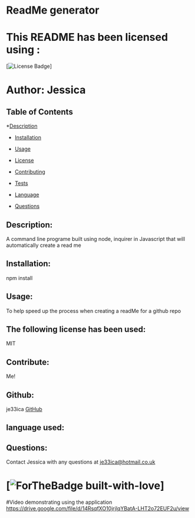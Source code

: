 # ReadMe generator
   # This README has been licensed using :
   [![License Badge](https://img.shields.io/static/v1?label=License&message=MIT&color=blue)]
    
# Author: Jessica
        
 ## Table of Contents
*[Description](#description)

 * [Installation](#instalation)

 * [Usage](#usage)

 * [License](#license)  

 * [Contributing](#contributing)

 * [Tests](#tests)

 * [Language](#language)

 * [Questions](#questions)


 ## Description:
 A command line programe built using node, inquirer in Javascript that will automatically create a read me

 ## Installation:
 npm install

 ## Usage:
 To help speed up the process when creating a readMe for a github repo

 ## The following license has been used:
 MIT

 ## Contribute:
 Me!


 ## Github:
 je33ica 
 [GitHub](https://github.com/je33ica)

 ## language used:


 ## Questions:
 Contact Jessica with any questions at je33ica@hotmail.co.uk

 # [![ForTheBadge built-with-love](http://ForTheBadge.com/images/badges/built-with-love.svg)]
 
#Video demonstrating using the application
https://drive.google.com/file/d/14RsqfXO10jrjlqYBatA-LHT2o72EUF2u/view
